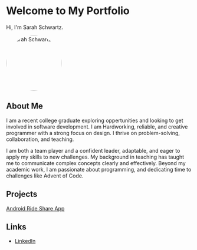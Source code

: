 # Welcome to My Portfolio
Hi, I'm Sarah Schwartz. <!-- Replace [Your Name] with your real name -->

<img src="images/your-photo.jpg" alt="Sarah Schwartz" style="width:150px; border-radius:50%;">


## About Me
I am a recent college graduate exploring oppertunities and looking to get involved in software development. I am Hardworking, reliable, and creative programmer with a strong focus on design. I thrive on problem-solving, collaboration, and teaching.

I am both a team player and a confident leader, adaptable, and eager to apply my skills to new challenges. My background in teaching has taught me to communicate complex concepts clearly and effectively. Beyond my academic work, I am passionate about programming, and dedicating time to challenges like Advent of Code.
 <!-- Replace with a short description about you -->
## Projects

[Android Ride Share App](https://github.com/sampjvv/WheatonRideShare)

## Links
- [LinkedIn](https://www.linkedin.com/in/sarah-schwartz-6bb8a527b/) <!-- Replace with your LinkedIn link --> <!-- Replace with your Twitter link, if you want -->
